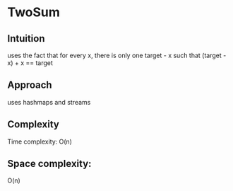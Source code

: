 # TwoSum

## Intuition
uses the fact that for every x, there is only one target - x such that (target - x) + x == target

## Approach
uses hashmaps and streams

## Complexity
Time complexity:
O(n)

## Space complexity:
O(n)